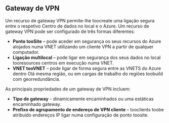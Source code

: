 ## <a name="vpn-gateway"></a>Gateway de VPN
Um recurso de gateway VPN permite-lhe toocreate uma ligação segura entre o respetivo Centro de dados no local e o Azure. Um recurso de gateway VPN pode ser configurado de três formas diferentes:

* **Ponto tooSite** – pode aceder em segurança os seus recursos do Azure alojados numa VNET utilizando um cliente VPN a partir de qualquer computador. 
* **Ligação multilocal** – pode ligar em segurança dos seus dados no local tooresources centros em execução numa VNET. 
* **VNET tooVNET** – pode ligar de forma segura entre as VNETS do Azure dentro Olá mesma região, ou em cargas de trabalho do regiões toobuild com georredundância.

As principais propriedades de um gateway de VPN incluem:

* **Tipo de gateway** - dinamicamente encaminhados ou uma estáticas encaminhado gateway. 
* **Prefixo de agrupamento de endereço de VPN cliente** – tooclients toobe atribuído endereços IP ligar numa configuração de ponto toosite.

